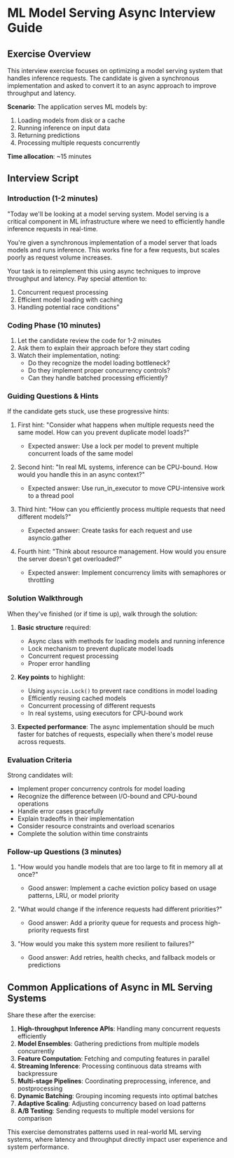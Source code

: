 # ML Model Serving Async Interview Guide

## Exercise Overview

This interview exercise focuses on optimizing a model serving system that handles inference requests. The candidate is given a synchronous implementation and asked to convert it to an async approach to improve throughput and latency.

**Scenario**: The application serves ML models by:
1. Loading models from disk or a cache
2. Running inference on input data
3. Returning predictions
4. Processing multiple requests concurrently

**Time allocation**: ~15 minutes

## Interview Script

### Introduction (1-2 minutes)

"Today we'll be looking at a model serving system. Model serving is a critical component in ML infrastructure where we need to efficiently handle inference requests in real-time.

You're given a synchronous implementation of a model server that loads models and runs inference. This works fine for a few requests, but scales poorly as request volume increases.

Your task is to reimplement this using async techniques to improve throughput and latency. Pay special attention to:
1. Concurrent request processing
2. Efficient model loading with caching
3. Handling potential race conditions"

### Coding Phase (10 minutes)

1. Let the candidate review the code for 1-2 minutes
2. Ask them to explain their approach before they start coding
3. Watch their implementation, noting:
   - Do they recognize the model loading bottleneck?
   - Do they implement proper concurrency controls?
   - Can they handle batched processing efficiently?

### Guiding Questions & Hints

If the candidate gets stuck, use these progressive hints:

1. First hint: "Consider what happens when multiple requests need the same model. How can you prevent duplicate model loads?"
   - Expected answer: Use a lock per model to prevent multiple concurrent loads of the same model

2. Second hint: "In real ML systems, inference can be CPU-bound. How would you handle this in an async context?"
   - Expected answer: Use run_in_executor to move CPU-intensive work to a thread pool

3. Third hint: "How can you efficiently process multiple requests that need different models?"
   - Expected answer: Create tasks for each request and use asyncio.gather

4. Fourth hint: "Think about resource management. How would you ensure the server doesn't get overloaded?"
   - Expected answer: Implement concurrency limits with semaphores or throttling

### Solution Walkthrough

When they've finished (or if time is up), walk through the solution:

1. **Basic structure** required:
   - Async class with methods for loading models and running inference
   - Lock mechanism to prevent duplicate model loads
   - Concurrent request processing
   - Proper error handling

2. **Key points** to highlight:
   - Using `asyncio.Lock()` to prevent race conditions in model loading
   - Efficiently reusing cached models
   - Concurrent processing of different requests
   - In real systems, using executors for CPU-bound work

3. **Expected performance**: The async implementation should be much faster for batches of requests, especially when there's model reuse across requests.

### Evaluation Criteria

Strong candidates will:
- Implement proper concurrency controls for model loading
- Recognize the difference between I/O-bound and CPU-bound operations
- Handle error cases gracefully
- Explain tradeoffs in their implementation
- Consider resource constraints and overload scenarios
- Complete the solution within time constraints

### Follow-up Questions (3 minutes)

1. "How would you handle models that are too large to fit in memory all at once?"
   - Good answer: Implement a cache eviction policy based on usage patterns, LRU, or model priority

2. "What would change if the inference requests had different priorities?"
   - Good answer: Add a priority queue for requests and process high-priority requests first

3. "How would you make this system more resilient to failures?"
   - Good answer: Add retries, health checks, and fallback models or predictions

## Common Applications of Async in ML Serving Systems

Share these after the exercise:

1. **High-throughput Inference APIs**: Handling many concurrent requests efficiently
2. **Model Ensembles**: Gathering predictions from multiple models concurrently
3. **Feature Computation**: Fetching and computing features in parallel
4. **Streaming Inference**: Processing continuous data streams with backpressure
5. **Multi-stage Pipelines**: Coordinating preprocessing, inference, and postprocessing
6. **Dynamic Batching**: Grouping incoming requests into optimal batches
7. **Adaptive Scaling**: Adjusting concurrency based on load patterns
8. **A/B Testing**: Sending requests to multiple model versions for comparison

This exercise demonstrates patterns used in real-world ML serving systems, where latency and throughput directly impact user experience and system performance.